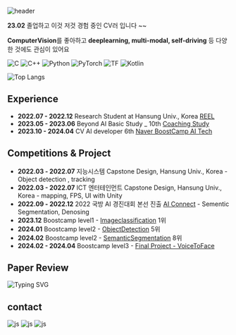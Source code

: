 ![header](https://capsule-render.vercel.app/api?type=waving&color=timeGradient&height=200&section=header&text=ChoIntelligence&animation=fadeIn&fontAlign=80
)

**23.02** 졸업하고 이것 저것 경험 중인 CV러 입니다 ~~

**ComputerVision**를 좋아하고 **deeplearning, multi-modal, self-driving** 등 다양한 것에도 관심이 있어요

![C](https://img.shields.io/badge/C-00599C?style=for-the-badge&logo=c&logoColor=white) ![C++](https://img.shields.io/badge/C++-00599C?style=for-the-badge&logo=c%2B%2B&logoColor=white)
![Python](https://img.shields.io/badge/Python-3776AB?style=for-the-badge&logo=python&logoColor=white) ![PyTorch](https://img.shields.io/badge/PyTorch-EE4C2C?style=for-the-badge&logo=pytorch&logoColor=white)
![TF](https://img.shields.io/badge/TensorFlow-FF6F00?style=for-the-badge&logo=tensorflow&logoColor=white) ![Kotlin](https://img.shields.io/badge/Kotlin-7F52FF?style=for-the-badge&logo=kotlin&logoColor=white) 

![Top Langs](https://github-readme-stats.vercel.app/api/top-langs/?username=ChoIntelligence)

## Experience 

 - **2022.07 - 2022.12** Research Student at Hansung Univ., Korea [REEL](https://sites.google.com/view/hsreelab)
 - **2023.05 - 2023.06** Beyond AI Basic Study _ 10th [Coaching Study](https://www.boostcourse.org/study-ai111-2023)
 - **2023.10 - 2024.04** CV AI developer 6th [Naver BoostCamp AI Tech](https://boostcamp.connect.or.kr/program_ai.html)

## Competitions & Project
 - **2022.03 - 2022.07** 지능시스템 Capstone Design, Hansung Univ., Korea - Object detection , tracking
 - **2022.03 - 2022.07** ICT 엔터테인먼트 Capstone Design, Hansung Univ., Korea - mapping, FPS, UI with Unity
 - **2022.09 - 2022.12** 2022 국방 AI 경진대회 본선 진출  [AI Connect](https://aiconnect.kr/competition/detail/213) - Sementic Segmentation, Denosing
 - **2023.12** Boostcamp level1 - [Imageclassification](https://github.com/boostcampaitech6/level1-imageclassification-cv-01) 1위
 - **2024.01** Boostcamp level2 - [ObjectDetection](https://github.com/boostcampaitech6/level2-objectdetection-cv-08) 5위
 - **2024.02** Boostcamp level2 - [SemanticSegmentation](https://github.com/boostcampaitech6/level2-cv-semanticsegmentation-cv-08) 8위
 - **2024.02 - 2024.04** Boostcamp level3 - [Final Project - VoiceToFace](https://github.com/boostcampaitech6/level2-3-cv-finalproject-cv-08)


## Paper Review
![Typing SVG](https://readme-typing-svg.demolab.com/?lines=not+yet+^^;)

## contact
![js](https://img.shields.io/badge/Gmail-D14836?style=for-the-badge&logo=gmail&logoColor=white) ![js](https://img.shields.io/badge/Slack-4A154B?style=for-the-badge&logo=slack&logoColor=white) ![js](https://img.shields.io/badge/Discord-7289DA?style=for-the-badge&logo=discord&logoColor=white)

